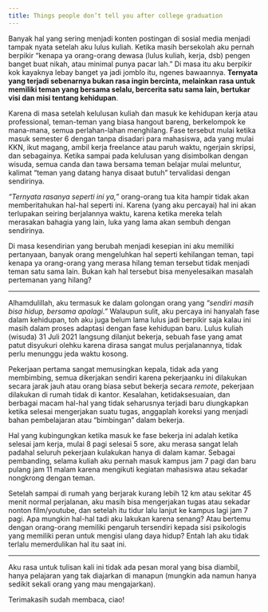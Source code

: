 ```yaml
---
title: Things people don’t tell you after college graduation
---
```


Banyak hal yang sering menjadi konten postingan di sosial media menjadi tampak nyata setelah aku lulus kuliah. Ketika masih bersekolah aku pernah berpikir “kenapa ya orang-orang dewasa (lulus kuliah, kerja, dsb) pengen banget buat nikah, atau minimal punya pacar lah.” Di masa itu aku berpikir kok kayaknya lebay banget ya jadi jomblo itu, ngenes bawaannya. **Ternyata yang terjadi sebenarnya bukan rasa ingin bercinta, melainkan rasa untuk memiliki teman yang bersama selalu, bercerita satu sama lain, bertukar visi dan misi tentang kehidupan**.  

Karena di masa setelah kelulusan kuliah dan masuk ke kehidupan kerja atau professional, teman-teman yang biasa hangout bareng, berkelompok ke mana-mana, semua perlahan-lahan menghilang. Fase tersebut mulai ketika masuk semester 6 dengan tanpa disadari para mahasiswa, ada yang mulai KKN, ikut magang, ambil kerja freelance atau paruh waktu, ngerjain skripsi, dan sebagainya. Ketika sampai pada kelulusan yang disimbolkan dengan wisuda, semua canda dan tawa bersama teman belajar mulai meluntur, kalimat “teman yang datang hanya disaat butuh” tervalidasi dengan sendirinya.  

_“Ternyata rasanya seperti ini ya,”_ orang-orang tua kita hampir tidak akan memberitahukan hal-hal seperti ini. Karena (yang aku percayai) hal ini akan terlupakan seiring berjalannya waktu, karena ketika mereka telah merasakan bahagia yang lain, luka yang lama akan sembuh dengan sendirinya.  

Di masa kesendirian yang berubah menjadi kesepian ini aku memiliki pertanyaan, banyak orang mengeluhkan hal seperti kehilangan teman, tapi kenapa ya orang-orang yang merasa hilang teman tersebut tidak menjadi teman satu sama lain. Bukan kah hal tersebut bisa menyelesaikan masalah pertemanan yang hilang?  

-----

Alhamdulillah, aku termasuk ke dalam golongan orang yang _“sendiri masih bisa hidup, bersama apalagi.”_ Walaupun sulit, aku percaya ini hanyalah fase dalam kehidupan, toh aku juga belum lama lulus jadi berpikir saja kalau ini masih dalam proses adaptasi dengan fase kehidupan baru. Lulus kuliah (wisuda) 31 Juli 2021 langsung dilanjut bekerja, sebuah fase yang amat patut disyukuri olehku karena dirasa sangat mulus perjalanannya, tidak perlu menunggu jeda waktu kosong.  

Pekerjaan pertama sangat memusingkan kepala, tidak ada yang membimbing, semua dikerjakan sendiri karena pekerjaanku ini dilakukan secara jarak jauh atau orang biasa sebut bekerja secara _remote_, pekerjaan dilakukan di rumah tidak di kantor. Kesalahan, ketidaksesuaian, dan berbagai macam hal-hal yang tidak seharusnya terjadi baru diungkapkan ketika selesai mengerjakan suatu tugas, anggaplah koreksi yang menjadi bahan pembelajaran atau “bimbingan” dalam bekerja.  

Hal yang kubingungkan ketika masuk ke fase bekerja ini adalah ketika selesai jam kerja, mulai 8 pagi selesai 5 sore, aku merasa sangat lelah padahal seluruh pekerjaan kulakukan hanya di dalam kamar. Sebagai pembanding, selama kuliah aku pernah masuk kampus jam 7 pagi dan baru pulang jam 11 malam karena mengikuti kegiatan mahasiswa atau sekadar nongkrong dengan teman.  

Setelah sampai di rumah yang berjarak kurang lebih 12 km atau sekitar 45 menit normal perjalanan, aku masih bisa mengerjakan tugas atau sekadar nonton film/youtube, dan setelah itu tidur lalu lanjut ke kampus lagi jam 7 pagi. Apa mungkin hal-hal tadi aku lakukan karena senang? Atau bertemu dengan orang-orang memiliki pengaruh tersendiri kepada sisi psikologis yang memiliki peran untuk mengisi ulang daya hidup? Entah lah aku tidak terlalu memerdulikan hal itu saat ini.  

-----

Aku rasa untuk tulisan kali ini tidak ada pesan moral yang bisa diambil, hanya pelajaran yang tak diajarkan di manapun (mungkin ada namun hanya sedikit sekali orang yang mau mengajarkan).  

Terimakasih sudah membaca, ciao!
